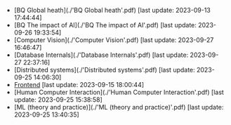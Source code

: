 * [BQ Global heath](./'BQ Global heath'.pdf) [last update: 2023-09-13 17:44:44]
* [BQ The impact of AI](./'BQ The impact of AI'.pdf) [last update: 2023-09-26 19:33:54]
* [Computer Vision](./'Computer Vision'.pdf) [last update: 2023-09-27 16:46:47]
* [Database Internals](./'Database Internals'.pdf) [last update: 2023-09-27 22:37:16]
* [Distributed systems](./'Distributed systems'.pdf) [last update: 2023-09-25 14:06:30]
* [Frontend](./'Frontend'.pdf) [last update: 2023-09-15 18:00:44]
* [Human Computer Interaction](./'Human Computer Interaction'.pdf) [last update: 2023-09-25 15:38:58]
* [ML (theory and practice)](./'ML (theory and practice)'.pdf) [last update: 2023-09-25 13:40:35]
